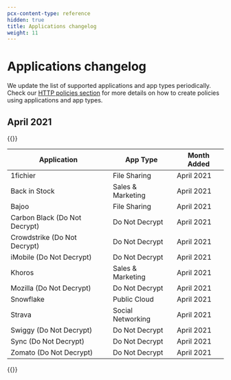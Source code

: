 ```yaml
---
pcx-content-type: reference
hidden: true
title: Applications changelog
weight: 11
---
```


# Applications changelog

We update the list of supported applications and app types periodically. Check our [HTTP policies section](/cloudflare-one/policies/filtering/http-policies/) for more details on how to create policies using applications and app types.

## April 2021

{{<table-wrap>}}

| Application                   | App Type          | Month Added |
| ----------------------------- | ----------------- | ----------- |
| 1fichier                      | File Sharing      | April 2021  |
| Back in Stock                 | Sales & Marketing | April 2021  |
| Bajoo                         | File Sharing      | April 2021  |
| Carbon Black (Do Not Decrypt) | Do Not Decrypt    | April 2021  |
| Crowdstrike (Do Not Decrypt)  | Do Not Decrypt    | April 2021  |
| iMobile (Do Not Decrypt)      | Do Not Decrypt    | April 2021  |
| Khoros                        | Sales & Marketing | April 2021  |
| Mozilla (Do Not Decrypt)      | Do Not Decrypt    | April 2021  |
| Snowflake                     | Public Cloud      | April 2021  |
| Strava                        | Social Networking | April 2021  |
| Swiggy (Do Not Decrypt)       | Do Not Decrypt    | April 2021  |
| Sync (Do Not Decrypt)         | Do Not Decrypt    | April 2021  |
| Zomato (Do Not Decrypt)       | Do Not Decrypt    | April 2021  |

{{</table-wrap>}}
